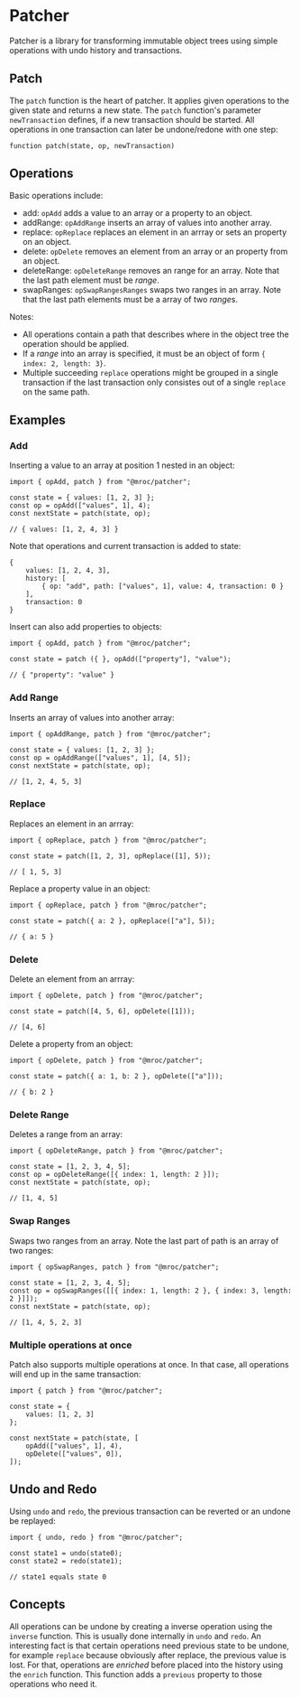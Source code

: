 # Patcher

Patcher is a library for transforming immutable object trees using simple
operations with undo history and transactions.

## Patch

The `patch` function is the heart of patcher. It applies given operations
to the given state and returns a new state. The `patch` function's parameter
`newTransaction` defines, if a new transaction should be started. All
operations in one transaction can later be undone/redone with one step:

```
function patch(state, op, newTransaction)
```

## Operations

Basic operations include:

* add: `opAdd` adds a value to an array or a property to an object.
* addRange: `opAddRange` inserts an array of values into another array.
* replace: `opReplace` replaces an element in an arrray or sets an property on an object.
* delete: `opDelete` removes an element from an array or an property from an object.
* deleteRange: `opDeleteRange` removes an range for an array. Note that the last path element must be *range*.
* swapRanges: `opSwapRangesRanges` swaps two ranges in an array. Note that the last path elements must be a array of two *range*s.

Notes:

* All operations contain a path that describes where in the object tree the operation should be applied.
* If a *range* into an array is specified, it must be an object of form `{ index: 2, length: 3}`.
* Multiple succeeding `replace` operations might be grouped in a single transaction if the last transaction only consistes out of a single `replace` on the same path.


## Examples

### Add

Inserting a value to an array at position 1 nested in an object:

```
import { opAdd, patch } from "@mroc/patcher";

const state = { values: [1, 2, 3] };
const op = opAdd(["values", 1], 4);
const nextState = patch(state, op);

// { values: [1, 2, 4, 3] }
```

Note that operations and current transaction is added to state:

```
{
    values: [1, 2, 4, 3],
    history: [
        { op: "add", path: ["values", 1], value: 4, transaction: 0 }
    ],
    transaction: 0
}
```

Insert can also add properties to objects:

```
import { opAdd, patch } from "@mroc/patcher";

const state = patch ({ }, opAdd(["property"], "value");

// { "property": "value" }
```

### Add Range

Inserts an array of values into another array:

```
import { opAddRange, patch } from "@mroc/patcher";

const state = { values: [1, 2, 3] };
const op = opAddRange(["values", 1], [4, 5]);
const nextState = patch(state, op);

// [1, 2, 4, 5, 3]
```

### Replace

Replaces an element in an arrray:

```
import { opReplace, patch } from "@mroc/patcher";

const state = patch([1, 2, 3], opReplace([1], 5));

// [ 1, 5, 3]
```


Replace a property value in an object:

```
import { opReplace, patch } from "@mroc/patcher";

const state = patch({ a: 2 }, opReplace(["a"], 5));

// { a: 5 }
```


### Delete

Delete an element from an arrray:

```
import { opDelete, patch } from "@mroc/patcher";

const state = patch([4, 5, 6], opDelete([1]));

// [4, 6]
```


Delete a property from an object:

```
import { opDelete, patch } from "@mroc/patcher";

const state = patch({ a: 1, b: 2 }, opDelete(["a"]));

// { b: 2 }
```

### Delete Range

Deletes a range from an array:

```
import { opDeleteRange, patch } from "@mroc/patcher";

const state = [1, 2, 3, 4, 5];
const op = opDeleteRange([{ index: 1, length: 2 }]);
const nextState = patch(state, op);

// [1, 4, 5]
```

### Swap Ranges

Swaps two ranges from an array. Note the last part of path is an array of two ranges:

```
import { opSwapRanges, patch } from "@mroc/patcher";

const state = [1, 2, 3, 4, 5];
const op = opSwapRanges([[{ index: 1, length: 2 }, { index: 3, length: 2 }]]);
const nextState = patch(state, op);

// [1, 4, 5, 2, 3]
```

### Multiple operations at once

Patch also supports multiple operations at once. In that case, all operations will end
up in the same transaction:

```
import { patch } from "@mroc/patcher";

const state = {
    values: [1, 2, 3]
};

const nextState = patch(state, [
    opAdd(["values", 1], 4),
    opDelete(["values", 0]),
]);
```

## Undo and Redo

Using `undo` and `redo`, the previous transaction can be reverted or an undone be replayed:

```
import { undo, redo } from "@mroc/patcher";

const state1 = undo(state0);
const state2 = redo(state1);

// state1 equals state 0
```

## Concepts

All operations can be undone by creating a inverse operation using the `inverse` function.
This is usually done internally in `undo` and `redo`. An interesting fact is that certain
operations need previous state to be undone, for example `replace` because obviously after
replace, the previous value is lost. For that, operations are *enriched* before placed
into the history using the `enrich` function. This function adds a `previous` property
to those operations who need it.